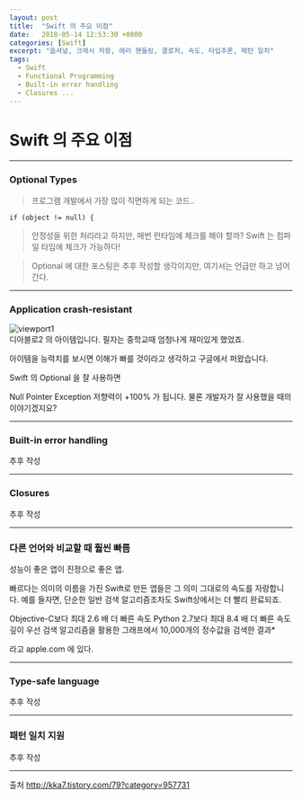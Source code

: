 ```yaml
---
layout: post
title:  "Swift 의 주요 이점"
date:   2018-05-14 12:53:30 +0800
categories: [Swift]
excerpt: "옵셔널, 크래시 저항, 에러 핸들링, 클로저, 속도, 타입추론, 패턴 일치"
tags:
  - Swift
  - Functional Programming
  - Built-in error handling
  - Closures ...
---
```


# Swift 의 주요 이점
---

<h3> Optional Types </h3>


>프로그램 개발에서 가장 많이 직면하게 되는 코드..

~~~
if (object != null) {
~~~

>안정성을 위한 처리라고 하지만,
>매번 런타임에 체크를 해야 할까? Swift 는 컴파일 타임에 체크가 가능하다!

>
>Optional 에 대한 포스팅은 추후 작성할 생각이지만, 여기서는 언급만 하고 넘어간다.
>

---

<h3> Application crash-resistant </h3>

![viewport1](http://cfile30.uf.tistory.com/image/2118BD3C55BE946A1803DA)<br />
디아블로2 의 아이템입니다. 필자는 중학교때 엄청나게 재미있게 했었죠.

아이템을 능력치를 보시면 이해가 빠를 것이라고 생각하고 구글에서 퍼왔습니다.

Swift 의 Optional 을 잘 사용하면 

Null Pointer Exception 저향력이 +100% 가 됩니다.
물론 개발자가 잘 사용했을 때의 이야기겠지요?



---

<h3> Built-in error handling </h3>

추후 작성

---

<h3> Closures </h3>

추후 작성

---

<h3> 다른 언어와 비교할 때 훨씬 빠름 </h3>

성능이 좋은 앱이
진정으로 좋은 앱.

빠르다는 의미의 이름을 가진 Swift로 만든 앱들은 그 의미 그대로의 속도를 자랑합니다. 예를 들자면, 단순한 일반 검색 알고리즘조차도 Swift상에서는 더 빨리 완료되죠.

Objective-C보다 최대
2.6 배
더 빠른 속도 
Python 2.7보다 최대
8.4 배
더 빠른 속도
깊이 우선 검색 알고리즘을 활용한 
그래프에서 10,000개의 정수값을 검색한 결과*

라고 apple.com 에 있다.

---

<h3> Type-safe language </h3>

추후 작성

---

<h3> 패턴 일치 지원 </h3>

추후 작성

---


출처
http://kka7.tistory.com/79?category=957731

